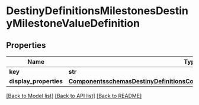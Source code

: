 # DestinyDefinitionsMilestonesDestinyMilestoneValueDefinition

## Properties
Name | Type | Description | Notes
------------ | ------------- | ------------- | -------------
**key** | **str** |  | [optional] 
**display_properties** | [**ComponentsschemasDestinyDefinitionsCommonDestinyDisplayPropertiesDefinition**](ComponentsschemasDestinyDefinitionsCommonDestinyDisplayPropertiesDefinition.md) |  | [optional] 

[[Back to Model list]](../README.md#documentation-for-models) [[Back to API list]](../README.md#documentation-for-api-endpoints) [[Back to README]](../README.md)


